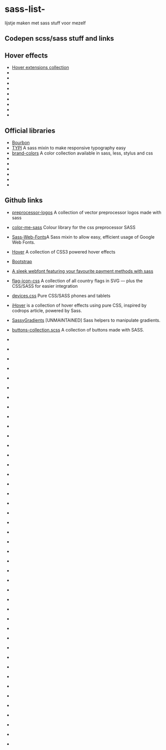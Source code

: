 # sass-list-

lijstje maken met sass stuff voor mezelf


## Codepen scss/sass stuff and links

## Hover effects

- [Hover extensions collection](https://codepen.io/collection/XBLemL/3/)
- []()
- []()
- []()
- []()
- []()
- []()
- []()
- []()
- []()


## Official libraries

- [Bourbon](https://github.com/thoughtbot/bourbon)
- [TYPI](https://github.com/zellwk/typi) A sass mixin to make responsive typography easy
- [brand-colors](https://github.com/reimertz/brand-colors) A color collection available in sass, less, stylus and css 
- []()
- []()
- []()
- []()
- []()
- []()


## Github links

- [preprocessor-logos](https://github.com/chloi/preprocessor-logos) A collection of vector preprocessor logos made with sass
- [color-me-sass](https://github.com/RichardBray/color-me-sass) Colour library for the css preprocessor SASS
- [Sass-Web-Fonts](https://github.com/alyssais/Sass-Web-Fonts)A Sass mixin to allow easy, efficient usage of Google Web Fonts.
- [Hover](https://github.com/IanLunn/Hover) A collection of CSS3 powered hover effects
- [Bootstrap](https://github.com/twbs/bootstrap)
- [A sleek webfont featuring your favourite payment methods with sass](https://github.com/AlexanderPoellmann/PaymentFont)
- [flag-icon-css](https://github.com/lipis/flag-icon-css) A collection of all country flags in SVG — plus the CSS/SASS for easier integration
- [devices.css](https://github.com/marvelapp/devices.css) Pure CSS/SASS phones and tablets
- [iHover](https://github.com/gudh/ihover) is a collection of hover effects using pure CSS, inspired by codrops article, powered by Sass.
- [SassyGradients](https://github.com/HugoGiraudel/SassyGradients) [UNMAINTAINED] Sass helpers to manipulate gradients.
- [buttons-collection.scss](https://github.com/Riccardo-Zanutta/buttons-collection.scss) A collection of buttons made with SASS.
- []()
- []()
- []()
- []()
- []()
- []()
- []()


- []()
- []()
- []()
- []()
- []()
- []()
- []()
- []()
- []()


- []()
- []()
- []()
- []()
- []()
- []()
- []()
- []()
- []()


- []()
- []()
- []()
- []()
- []()
- []()
- []()
- []()
- []()


- []()
- []()
- []()
- []()
- []()
- []()
- []()
- []()
- []()

